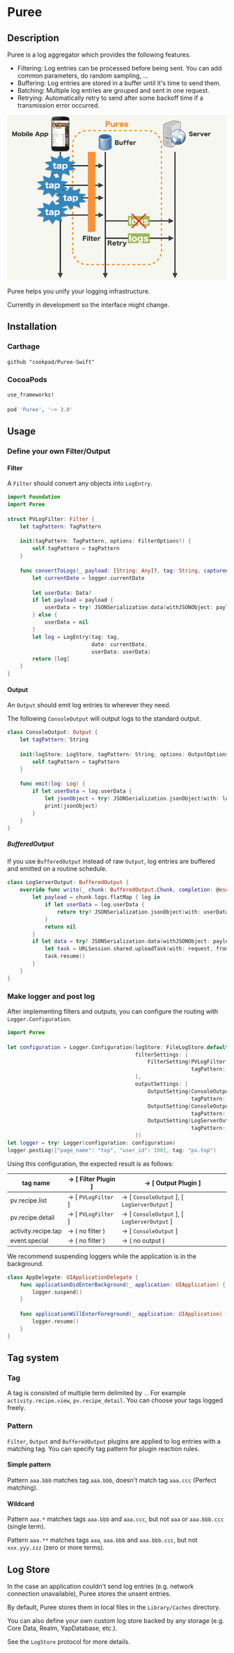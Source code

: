 # Puree

## Description

Puree is a log aggregator which provides the following features.

- Filtering: Log entries can be processed before being sent. You can add common parameters, do random sampling, ...
- Buffering: Log entries are stored in a buffer until it's time to send them.
- Batching: Multiple log entries are grouped and sent in one request.
- Retrying: Automatically retry to send after some backoff time if a transmission error occurred.

![](./Documentation/overview.png)

Puree helps you unify your logging infrastructure.

Currently in development so the interface might change.

## Installation

### Carthage

```
github "cookpad/Puree-Swift"
```

### CocoaPods

```ruby
use_frameworks!

pod 'Puree', '~> 3.0'
```

## Usage

### Define your own Filter/Output

#### Filter

A `Filter` should convert any objects into `LogEntry`.

```swift
import Foundation
import Puree

struct PVLogFilter: Filter {
    let tagPattern: TagPattern

    init(tagPattern: TagPattern, options: FilterOptions?) {
        self.tagPattern = tagPattern
    }

    func convertToLogs(_ payload: [String: Any]?, tag: String, captured: String?, logger: Logger) -> Set<LogEntry> {
        let currentDate = logger.currentDate

        let userData: Data?
        if let payload = payload {
            userData = try! JSONSerialization.data(withJSONObject: payload)
        } else {
            userData = nil
        }
        let log = LogEntry(tag: tag,
                           date: currentDate,
                           userData: userData)
        return [log]
    }
}
```

#### Output

An `Output` should emit log entries to wherever they need.

The following `ConsoleOutput` will output logs to the standard output.

```swift
class ConsoleOutput: Output {
    let tagPattern: String

    init(logStore: LogStore, tagPattern: String, options: OutputOptions?) {
        self.tagPattern = tagPattern
    }

    func emit(log: Log) {
        if let userData = log.userData {
            let jsonObject = try! JSONSerialization.jsonObject(with: log.userData)
            print(jsonObject)
        }
    }
}
```

##### BufferedOutput

If you use `BufferedOutput` instead of raw `Output`, log entries are buffered and emitted on a routine schedule.

```swift
class LogServerOutput: BufferedOutput {
    override func write(_ chunk: BufferedOutput.Chunk, completion: @escaping (Bool) -> Void) {
        let payload = chunk.logs.flatMap { log in
            if let userData = log.userData {
                return try? JSONSerialization.jsonObject(with: userData, options: [])
            }
            return nil
        }
        if let data = try? JSONSerialization.data(withJSONObject: payload, options: []) {
            let task = URLSession.shared.uploadTask(with: request, from: data)
            task.resume()
        }
    }
}
```

### Make logger and post log

After implementing filters and outputs, you can configure the routing with `Logger.Configuration`.

```swift
import Puree

let configuration = Logger.Configuration(logStore: FileLogStore.default,
                                         filterSettings: [
                                             FilterSetting(PVLogFilter.self,
                                                           tagPattern: TagPattern(string: "pv.**")!),
                                         ],
                                         outputSettings: [
                                             OutputSetting(ConsoleOutput.self,
                                                           tagPattern: TagPattern(string: "activity.**")!),
                                             OutputSetting(ConsoleOutput.self,
                                                           tagPattern: TagPattern(string: "pv.**")!),
                                             OutputSetting(LogServerOutput.self,
                                                           tagPattern: TagPattern(string: "pv.**")!),
                                         ])
let logger = try! Logger(configuration: configuration)
logger.postLog(["page_name": "top", "user_id": 100], tag: "pv.top")
```

Using this configuration, the expected result is as follows:

|tag name              |-> [ Filter Plugin ] |-> [ Output Plugin ] |
|----------------------|---------------------|---------------------|
|pv.recipe.list        |-> [ `PVLogFilter` ] |-> [ `ConsoleOutput` ], [ `LogServerOutput` ]|
|pv.recipe.detail      |-> [ `PVLogFilter` ] |-> [ `ConsoleOutput` ], [ `LogServerOutput` ]|
|activity.recipe.tap   |-> ( no filter )     |-> [ `ConsoleOutput` ] |
|event.special         |-> ( no filter )     |-> ( no output ) |


We recommend suspending loggers while the application is in the background.

```swift
class AppDelegate: UIApplicationDelegate {
    func applicationDidEnterBackground(_ application: UIApplication) {
        logger.suspend()
    }

    func applicationWillEnterForeground(_ application: UIApplication) {
        logger.resume()
    }
}
```

## Tag system

### Tag

A tag is consisted of multiple term delimited by `.`.
For example `activity.recipe.view`, `pv.recipe_detail`.
You can choose your tags logged freely.

### Pattern

`Filter`, `Output` and `BufferedOutput` plugins are applied to log entries with a matching tag.
You can specify tag pattern for plugin reaction rules.

#### Simple pattern

Pattern `aaa.bbb` matches tag `aaa.bbb`, doesn't match tag `aaa.ccc` (Perfect matching).

#### Wildcard

Pattern `aaa.*` matches tags `aaa.bbb` and `aaa.ccc`, but not `aaa` or `aaa.bbb.ccc` (single term).

Pattern `aaa.**` matches tags `aaa`, `aaa.bbb` and `aaa.bbb.ccc`, but not `xxx.yyy.zzz` (zero or more terms).

## Log Store

In the case an application couldn't send log entries (e.g. network connection unavailable), Puree stores the unsent entries.

By default, Puree stores them in local files in the `Library/Caches` directory.

You can also define your own custom log store backed by any storage (e.g. Core Data, Realm, YapDatabase, etc.).

See the `LogStore` protocol for more details.

